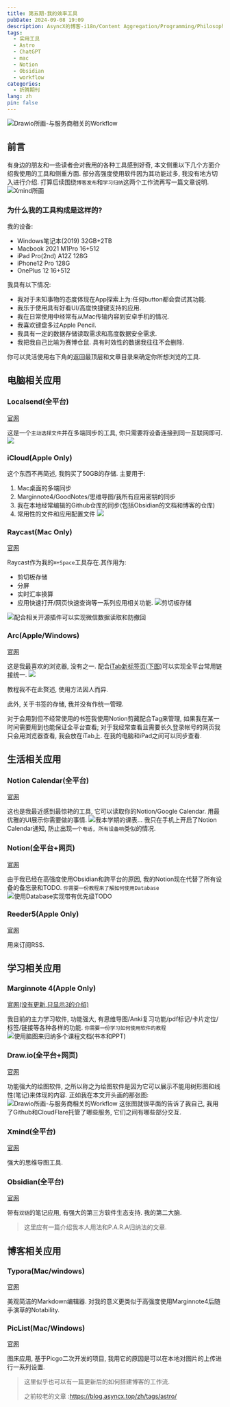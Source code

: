 ```yaml
---
title: 第五期-我的效率工具
pubDate: 2024-09-08 19:09
description: AsyncX的博客-i18n/Content Aggregation/Programming/Philosophy/Hobbies/i18n多语言/内容聚合/编程/哲学/爱好
tags:
  - 实用工具
  - Astro
  - ChatGPT
  - mac
  - Notion
  - Obsidian
  - workflow
categories:
  - 折腾期刊
lang: zh
pin: false
---
```

![Drawio所画-与服务商相关的Workflow](https://r2.asyncx.top/2024/09/08/202409081915149.webp)
## 前言
有身边的朋友和一些读者会对我用的各种工具感到好奇, 本文侧重以下几个方面介绍我使用的工具和侧重方面. 部分高强度使用软件因为其功能过多, 我没有地方切入进行介绍. 打算后续围绕`博客发布`和`学习归纳`这两个工作流再写一篇文章说明.
![Xmind所画](https://r2.asyncx.top/2024/09/08/202409081930332.webp)
### 为什么我的工具构成是这样的?
我的设备:
- Windows笔记本(2019) 32GB+2TB
- Macbook 2021 M1Pro 16+512
- iPad Pro(2nd) A12Z 128G
- iPhone12 Pro 128G
- OnePlus 12 16+512

我具有以下情况:

- 我对于未知事物的态度体现在App探索上为:任何button都会尝试其功能.
- 我乐于使用具有好看UI/高度快捷键支持的应用.
- 我在日常使用中经常有从Mac传输内容到安卓手机的情况.
- 我喜欢键盘多过Apple Pencil.
- 我具有一定的数据存储读取需求和高度数据安全需求.
- 我把我自己比喻为赛博仓鼠. 具有时效性的数据我往往不会删除.

你可以灵活使用右下角的返回最顶层和文章目录来确定你所想浏览的工具.

## 电脑相关应用

### Localsend(全平台)
[官网](https://localsend.org/zh-CN)

这是一个`主动选择文件`并在多端同步的工具, 你只需要将设备连接到同一互联网即可.
![](https://r2.asyncx.top/2024/09/08/202409081942668.webp)
### iCloud(Apple Only)
这个东西不再简述, 我购买了50GB的存储. 主要用于:
1. Mac桌面的多端同步
2. Marginnote4/GoodNotes/思维导图/我所有应用密钥的同步
3. 我在本地经常编辑的Github仓库的同步(包括Obsidian的文档和博客的仓库)
4. 常用性的文件和应用配置文件
![](https://r2.asyncx.top/2024/09/08/202409081945354.webp)

### Raycast(Mac Only)
[官网](https://www.raycast.com/)

Raycast作为我的`⌘+Space`工具存在.其作用为:
- 剪切板存储
- 分屏
- 实时汇率换算
- 应用快速打开/网页快速查询等一系列应用相关功能.
![剪切板存储](https://r2.asyncx.top/2024/09/08/202409081948317.webp)

![配合相关开源插件可以实现微信数据读取和防撤回](https://r2.asyncx.top/2024/09/08/202409081950322.webp)

### Arc(Apple/Windows)
[官网](https://arc.net/)

这是我最喜欢的浏览器, 没有之一. 配合[iTab新标签页(下图)](https://itab.link/)可以实现全平台常用链接统一.
![](https://r2.asyncx.top/2024/09/09/202409090804404.webp)

教程我不在此赘述, 使用方法因人而异. 

此外, 关于书签的存储, 我并没有作统一管理. 

对于会用到但不经常使用的书签我使用Notion剪藏配合Tag来管理, 如果我在某一时间需要用到也能保证全平台查看; 对于我经常查看且需要长久登录帐号的网页我只会用浏览器查看, 我会放在iTab上. 在我的电脑和iPad之间可以同步查看.
## 生活相关应用
### Notion Calendar(全平台)
[官网](https://www.notion.so/product/calendar)

这也是我最近感到最惊艳的工具, 它可以读取你的Notion/Google Calendar. 用最优雅的UI展示你需要做的事情.
![我本学期的课表...](https://r2.asyncx.top/2024/09/08/202409081959619.webp)
我只在手机上开启了Notion Calendar通知, 防止出现`一个电话, 所有设备响`类似的情况.
### Notion(全平台+网页)
[官网](https://www.notion.so/)

由于我已经在高强度使用Obsidian和跨平台的原因, 我的Notion现在代替了所有设备的备忘录和TODO. `你需要一份教程来了解如何使用Database`
![使用Database实现带有优先级TODO](https://r2.asyncx.top/2024/09/08/202409082004297.webp)
### Reeder5(Apple Only)
[官网](https://reederapp.com/)

用来订阅RSS.
## 学习相关应用

### Marginnote 4(Apple Only)
[官网(没有更新,只显示3的介绍)](https://www.marginnote.com/)

我目前的主力学习软件, 功能强大, 有思维导图/Anki复习功能/pdf标记/卡片定位/标签/链接等各种各样的功能. `你需要一份学习如何使用软件的教程`
![使用脑图来归纳多个课程文档(书本和PPT)](https://r2.asyncx.top/2024/09/08/202409082016683.webp)
### Draw.io(全平台+网页)
[官网](https://www.drawio.com/)

功能强大的绘图软件, 之所以称之为绘图软件是因为它可以展示不能用树形图和线性(笔记)来体现的内容. 正如我在本文开头画的那张图:
![Drawio所画-与服务商相关的Workflow](https://r2.asyncx.top/2024/09/08/202409081915149.webp)
这张图就很平面的告诉了我自己, 我用了Github和CloudFlare托管了哪些服务, 它们之间有哪些部分交互.
### Xmind(全平台)
[官网](https://xmind.cn/)

强大的思维导图工具.

### Obsidian(全平台)
[官网](https://obsidian.md/)

带有`双链`的笔记应用, 有强大的第三方软件生态支持. 我的第二大脑.

> 这里应有一篇介绍我本人用法和P.A.R.A归纳法的文章.


## 博客相关应用

### Typora(Mac/windows)
[官网](https://typora.io/)

美观简洁的Markdown编辑器. 对我的意义更类似于高强度使用Marginnote4后随手演草的Notability.

### PicList(Mac/Windows)
[官网](https://piclist.cn/)

图床应用, 基于Picgo二次开发的项目, 我用它的原因是可以在本地对图片的上传进行一系列设置.

> 这里似乎也可以有一篇更新后的如何搭建博客的工作流. 
> 
> 之前较老的文章 :https://blog.asyncx.top/zh/tags/astro/
